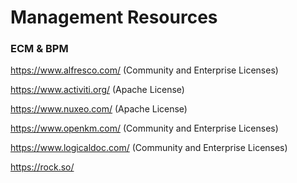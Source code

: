 # Management Resources

### ECM & BPM

https://www.alfresco.com/ (Community and Enterprise Licenses)

https://www.activiti.org/ (Apache License)

https://www.nuxeo.com/ (Apache License)

https://www.openkm.com/ (Community and Enterprise Licenses)

https://www.logicaldoc.com/ (Community and Enterprise Licenses)

https://rock.so/